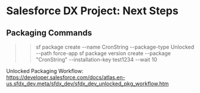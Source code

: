 # Salesforce DX Project: Next Steps

## Packaging Commands

> > sf package create --name CronString --package-type Unlocked --path force-app
> > sf package version create --package "CronString" --installation-key test1234 --wait 10

Unlocked Packaging Workflow: https://developer.salesforce.com/docs/atlas.en-us.sfdx_dev.meta/sfdx_dev/sfdx_dev_unlocked_pkg_workflow.htm
